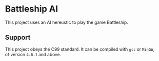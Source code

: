 # Battleship AI
This project uses an AI hereustic to play the game Battleship.

## Support
This project obeys the C99 standard. It can be compiled with `gcc` or `MinGW`, of version `4.8.1` and above.
